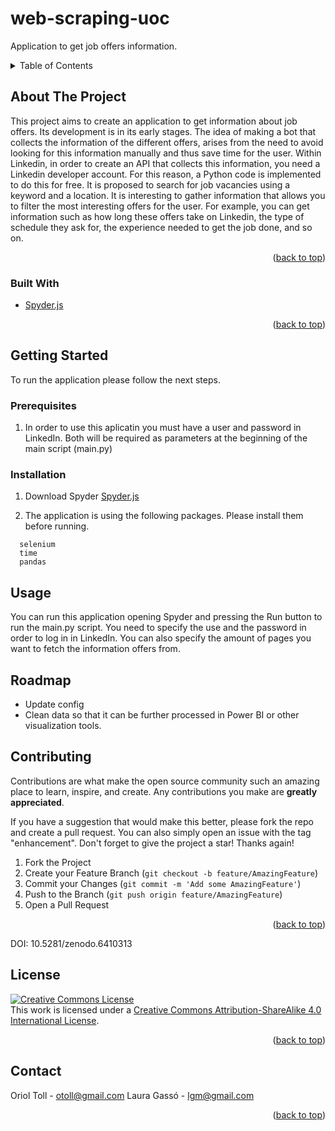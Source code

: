 # web-scraping-uoc

<!-- PROJECT LOGO -->
  <p align="left">
    Application to get job offers information.
  </p>
</div>

<!-- TABLE OF CONTENTS -->
<details>
  <summary>Table of Contents</summary>
  <ol>
    <li>
      <a href="#about-the-project">About The Project</a>
      <ul>
        <li><a href="#built-with">Built With</a></li>
      </ul>
    </li>
    <li>
      <a href="#getting-started">Getting Started</a>
      <ul>
        <li><a href="#prerequisites">Prerequisites</a></li>
        <li><a href="#installation">Installation</a></li>
      </ul>
    </li>
    <li><a href="#usage">Usage</a></li>
    <li><a href="#roadmap">Roadmap</a></li>
    <li><a href="#contributing">Contributing</a></li>
    <li><a href="#license">License</a></li>
    <li><a href="#contact">Contact</a></li>
  </ol>
</details>


<!-- ABOUT THE PROJECT -->
## About The Project

This project aims to create an application to get information about job offers.
Its development is in its early stages.
The idea of making a bot that collects the information of the different offers, arises from the need to avoid looking for this information manually and thus save time for the user. Within Linkedin, in order to create an API that collects this information, you need a Linkedin developer account. For this reason, a Python code is implemented to do this for free.
It is proposed to search for job vacancies using a keyword and a location. It is interesting to gather information that allows you to filter the most interesting offers for the user. For example, you can get information such as how long these offers take on Linkedin, the type of schedule they ask for, the experience needed to get the job done, and so on.
<p align="right">(<a href="#top">back to top</a>)</p>


### Built With

* [Spyder.js](https://docs.spyder-ide.org/5/installation.html)

<p align="right">(<a href="#top">back to top</a>)</p>

<!-- GETTING STARTED -->
## Getting Started
To run the application please follow the next steps.

### Prerequisites

1) In order to use this aplicatin you must have a user and password in LinkedIn.
   Both will be required as parameters at the beginning of the main script (main.py)


### Installation

1. Download Spyder [Spyder.js](https://docs.spyder-ide.org/5/installation.html)

2. The application is using the following packages. Please install them before running.
  ```
    selenium
    time
    pandas
  ```

<!-- USAGE EXAMPLES -->
## Usage
You can run this application opening Spyder and pressing the Run button to run the main.py script.
You need to specify the use and the password in order to log in in LinkedIn.
You can also specify the amount of pages you want to fetch the information offers from.


<!-- ROADMAP -->
## Roadmap

- Update config 
- Clean data so that it can be further processed in Power BI or other visualization tools.

<!-- CONTRIBUTING -->
## Contributing

Contributions are what make the open source community such an amazing place to learn, inspire, and create. Any contributions you make are **greatly appreciated**.

If you have a suggestion that would make this better, please fork the repo and create a pull request. You can also simply open an issue with the tag "enhancement".
Don't forget to give the project a star! Thanks again!

1. Fork the Project
2. Create your Feature Branch (`git checkout -b feature/AmazingFeature`)
3. Commit your Changes (`git commit -m 'Add some AmazingFeature'`)
4. Push to the Branch (`git push origin feature/AmazingFeature`)
5. Open a Pull Request

<p align="right">(<a href="#top">back to top</a>)</p>


<!-- ZENODO -->
DOI: 10.5281/zenodo.6410313

<!-- LICENSE -->
## License

<a rel="license" href="http://creativecommons.org/licenses/by-sa/4.0/"><img alt="Creative Commons License" style="border-width:0" src="https://i.creativecommons.org/l/by-sa/4.0/88x31.png" /></a><br />This work is licensed under a <a rel="license" href="http://creativecommons.org/licenses/by-sa/4.0/">Creative Commons Attribution-ShareAlike 4.0 International License</a>.

<p align="right">(<a href="#top">back to top</a>)</p>

<!-- CONTACT -->
## Contact

Oriol Toll   - otoll@gmail.com
Laura Gassó  - lgm@gmail.com

<p align="right">(<a href="#top">back to top</a>)</p>


